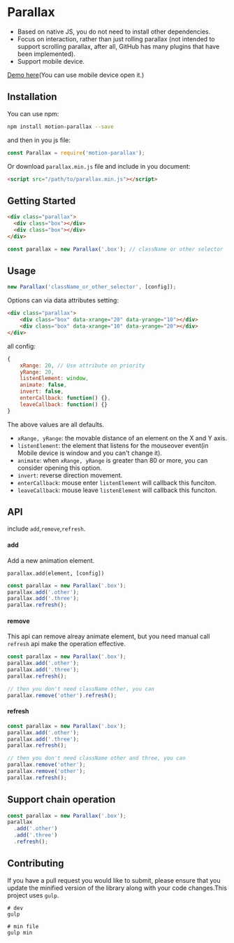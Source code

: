 # Parallax

- Based on native JS, you do not need to install other dependencies.
- Focus on interaction, rather than just rolling parallax (not intended to support scrolling parallax, after all, GitHub has many plugins that have been implemented).
- Support mobile device.

[Demo here](https://quietboys.github.io/parallax)(You can use mobile device open it.)

## Installation

You can use npm:

```bash
npm install motion-parallax --save
```

and then in you js file:

```js
const Parallax = require('motion-parallax'); 
```

Or download `parallax.min.js` file and include in you document:

```html
<script src="/path/to/parallax.min.js"></script>
```

## Getting Started

```html
<div class="parallax">
  <div class="box"></div>
  <div class="box"></div>
</div>
```

```js
const parallax = new Parallax('.box'); // className or other selector
```

## Usage

```js
new Parallax('className_or_other_selector', [config]);
```

Options can via data attributes setting:

```html
<div class="parallax">
	<div class="box" data-xrange="20" data-yrange="10"></div>
	<div class="box" data-xrange="10" data-yrange="20"></div>
</div>
```

all config:

```js
{
	xRange: 20, // Use attribute on priority
	yRange: 20,
	listenElement: window,
	animate: false,
	invert: false,
	enterCallback: function() {},
	leaveCallback: function() {}
}
```

The above values are all defaults.

- `xRange, yRange`: the movable distance of an element on the X and Y axis.
- `listenElement`: the element that listens for the mouseover event(in Mobile device is window and you can't change it).
- `animate`: when `xRange, yRange` is greater than 80 or more, you can consider opening this option.
- `invert`: reverse direction movement.
- `enterCallback`: mouse enter `listenElement` will callback this funciton.
- `leaveCallback`: mouse leave `listenElement` will callback this funciton.

## API

include `add`,`remove`,`refresh`.

#### add

Add a new animation element.

`parallax.add(element, [config])`

```js
const parallax = new Parallax('.box');
parallax.add('.other');
parallax.add('.three');
parallax.refresh();
```

#### remove

This api can remove alreay animate element, but you need manual call `refresh` api make the operation effective.

```js
const parallax = new Parallax('.box');
parallax.add('.other');
parallax.add('.three');
parallax.refresh();

// then you don't need className other, you can
parallax.remove('other').refresh();
```

#### refresh

```js
const parallax = new Parallax('.box');
parallax.add('.other');
parallax.add('.three');
parallax.refresh();

// then you don't need className other and three, you can
parallax.remove('other');
parallax.remove('other');
parallax.refresh();
```

## Support chain operation

```js
const parallax = new Parallax('.box');
parallax
  .add('.other')
  .add('.three')
  .refresh();
```

## Contributing

If you have a pull request you would like to submit, please ensure that you update the minified version of the library along with your code changes.This project uses `gulp`.

```shell
# dev
gulp

# min file
gulp min
```
